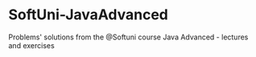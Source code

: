 # SoftUni-JavaAdvanced
Problems' solutions from the @Softuni course Java Advanced - lectures and exercises
